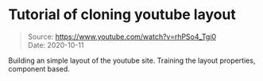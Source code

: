 # Tutorial of cloning youtube layout

> Source: https://www.youtube.com/watch?v=rhPSo4_Tgi0 <br />
> Date: 2020-10-11

Building an simple layout of the youtube site. Training the layout properties, component based.
